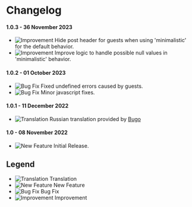 # Changelog

#### 1.0.3 - 36 November 2023
- ![Improvement](https://smftricks.com/assets/changelog/tag--pencil.png) Hide post header for guests when using 'minimalistic' for the default behavior.
- ![Improvement](https://smftricks.com/assets/changelog/tag--pencil.png) Improve logic to handle possible null values in 'minimalistic' behavior.

#### 1.0.2 - 01 October 2023
- ![Bug Fix](https://smftricks.com/assets/changelog/bug--minus.png) Fixed undefined errors caused by guests.
- ![Bug Fix](https://smftricks.com/assets/changelog/bug--minus.png) Minor javascript fixes.

#### 1.0.1 - 11 December 2022
- ![Translation](https://smftricks.com/assets/changelog/language.png) Russian translation provided by [Bugo](https://www.simplemachines.org/community/index.php?action=profile;u=229017)

#### 1.0 - 08 November 2022
- ![New Feature](https://smftricks.com/assets/changelog/tag--plus.png) Initial Release.

## Legend
- ![Translation](https://smftricks.com/assets/changelog/language.png) Translation
- ![New Feature](https://smftricks.com/assets/changelog/tag--plus.png) New Feature
- ![Bug Fix](https://smftricks.com/assets/changelog/bug--minus.png) Bug Fix
- ![Improvement](https://smftricks.com/assets/changelog/tag--pencil.png) Improvement